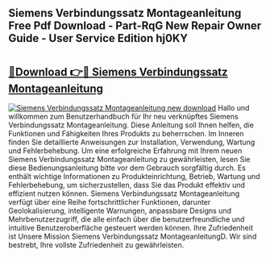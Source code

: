 ## Siemens Verbindungssatz Montageanleitung Free Pdf Download - Part-RqG New Repair Owner Guide - User Service Edition hj0KY

# <h2><a href="http://df7l1gi.blite.top/?on=Siemens+Verbindungssatz+Montageanleitung">🔗Download 👉🔴 Siemens Verbindungssatz Montageanleitung</a></h2>

[![Siemens Verbindungssatz Montageanleitung new download](https://i.imgur.com/lujVjoI.png)](http://df7l1gi.blite.top/?on=Siemens+Verbindungssatz+Montageanleitung)
Hallo und willkommen zum Benutzerhandbuch für Ihr neu verknüpftes Siemens Verbindungssatz Montageanleitung. Diese Anleitung soll Ihnen helfen, die Funktionen und Fähigkeiten Ihres Produkts zu beherrschen. Im Inneren finden Sie detaillierte Anweisungen zur Installation, Verwendung, Wartung und Fehlerbehebung. Um eine erfolgreiche Erfahrung mit Ihrem neuen Siemens Verbindungssatz Montageanleitung zu gewährleisten, lesen Sie diese Bedienungsanleitung bitte vor dem Gebrauch sorgfältig durch. Es enthält wichtige Informationen zu Produkteinrichtung, Betrieb, Wartung und Fehlerbehebung, um sicherzustellen, dass Sie das Produkt effektiv und effizient nutzen können. Siemens Verbindungssatz Montageanleitung verfügt über eine Reihe fortschrittlicher Funktionen, darunter Geolokalisierung, intelligente Warnungen, anpassbare Designs und Mehrbenutzerzugriff, die alle einfach über die benutzerfreundliche und intuitive Benutzeroberfläche gesteuert werden können. Ihre Zufriedenheit ist Unsere Mission Siemens Verbindungssatz MontageanleitungD. Wir sind bestrebt, Ihre vollste Zufriedenheit zu gewährleisten.
